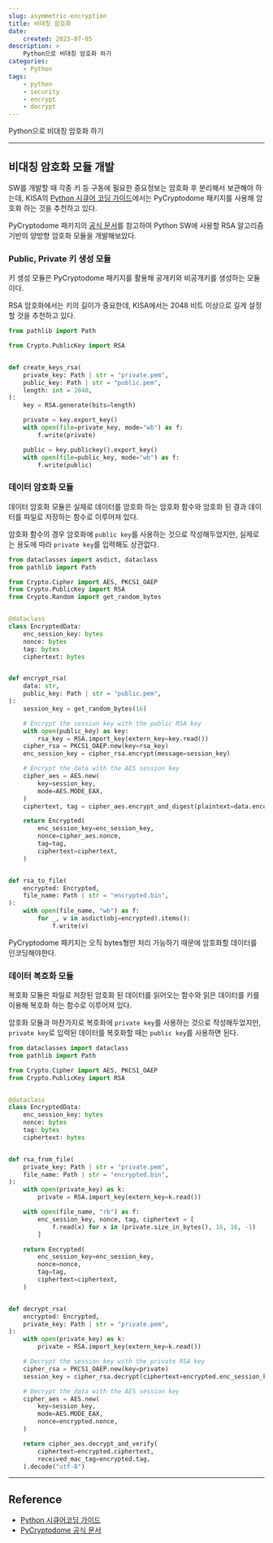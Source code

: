 ```yaml
---
slug: asymmetric-encryption
title: 비대칭 암호화
date:
    created: 2023-07-05
description: >
    Python으로 비대칭 암호화 하기
categories:
    - Python
tags:
    - python
    - security
    - encrypt
    - decrypt
---
```


Python으로 비대칭 암호화 하기  

<!-- more -->

---

## 비대칭 암호화 모듈 개발

SW를 개발할 때 각종 키 등 구동에 필요한 중요정보는 암호화 후 분리해서 보관해야 하는데, KISA의 [Python 시큐어 코딩 가이드](https://www.kisa.or.kr/2060204/form?postSeq=13&lang_type=KO)에서는 PyCryptodome 패키지를 사용해 암호화 하는 것을 추천하고 있다.  

PyCryptodome 패키지의 [공식 문서](https://www.pycryptodome.org/src/examples)를 참고하여 Python SW에 사용할 RSA 알고리즘 기반의 양방향 암호화 모듈을 개발해보았다.  

### Public, Private 키 생성 모듈

키 생성 모듈은 PyCryptodome 패키지를 활용해 공개키와 비공개키를 생성하는 모듈이다.  

RSA 암호화에서는 키의 길이가 중요한데, KISA에서는 2048 비트 이상으로 길게 설정할 것을 추천하고 있다.  

```python
from pathlib import Path

from Crypto.PublicKey import RSA


def create_keys_rsa(
    private_key: Path | str = "private.pem",
    public_key: Path | str = "public.pem",
    length: int = 2048,
):
    key = RSA.generate(bits=length)

    private = key.export_key()
    with open(file=private_key, mode="wb") as f:
        f.write(private)

    public = key.publickey().export_key()
    with open(file=public_key, mode="wb") as f:
        f.write(public)
```

### 데이터 암호화 모듈

데이터 암호화 모듈은 실제로 데이터를 암호화 하는 암호화 함수와 암호화 된 결과 데이터를 파일로 저장하는 함수로 이루어져 있다.  

암호화 함수의 경우 암호화에 `public key`를 사용하는 것으로 작성해두었지만, 실제로는 용도에 따라 `private key`를 입력해도 상관없다.  

```python
from dataclasses import asdict, dataclass
from pathlib import Path

from Crypto.Cipher import AES, PKCS1_OAEP
from Crypto.PublicKey import RSA
from Crypto.Random import get_random_bytes


@dataclass
class EncryptedData:
    enc_session_key: bytes
    nonce: bytes
    tag: bytes
    ciphertext: bytes


def encrypt_rsa(
    data: str,
    public_key: Path | str = "public.pem",
):
    session_key = get_random_bytes(16)

    # Encrypt the session key with the public RSA key
    with open(public_key) as key:
        rsa_key = RSA.import_key(extern_key=key.read())
    cipher_rsa = PKCS1_OAEP.new(key=rsa_key)
    enc_session_key = cipher_rsa.encrypt(message=session_key)

    # Encrypt the data with the AES session key
    cipher_aes = AES.new(
        key=session_key,
        mode=AES.MODE_EAX,
    )
    ciphertext, tag = cipher_aes.encrypt_and_digest(plaintext=data.encode("utf-8"))

    return Encrypted(
        enc_session_key=enc_session_key,
        nonce=cipher_aes.nonce,
        tag=tag,
        ciphertext=ciphertext,
    )


def rsa_to_file(
    encrypted: Encrypted,
    file_name: Path | str = "encrypted.bin",
):
    with open(file_name, "wb") as f:
        for _, v in asdict(obj=encrypted).items():
            f.write(v)
```

PyCryptodome 패키지는 오직 bytes형만 처리 가능하기 때문에 암호화할 데이터를 인코딩해야한다.  

### 데이터 복호화 모듈

복호화 모듈은 파일로 저장된 암호화 된 데이터를 읽어오는 함수와 읽은 데이터를 키를 이용해 복호화 하는 함수로 이루어져 있다.  

암호화 모듈과 마찬가지로 복호화에 `private key`를 사용하는 것으로 작성해두었지만, `private key`로 입력된 데이터를 복호화할 때는 `public key`를 사용하면 된다.  

```python
from dataclasses import dataclass
from pathlib import Path

from Crypto.Cipher import AES, PKCS1_OAEP
from Crypto.PublicKey import RSA


@dataclass
class EncryptedData:
    enc_session_key: bytes
    nonce: bytes
    tag: bytes
    ciphertext: bytes


def rsa_from_file(
    private_key: Path | str = "private.pem",
    file_name: Path | str = "encrypted.bin",
):
    with open(private_key) as k:
        private = RSA.import_key(extern_key=k.read())

    with open(file_name, "rb") as f:
        enc_session_key, nonce, tag, ciphertext = [
            f.read(x) for x in (private.size_in_bytes(), 16, 16, -1)
        ]

    return Encrypted(
        enc_session_key=enc_session_key,
        nonce=nonce,
        tag=tag,
        ciphertext=ciphertext,
    )


def decrypt_rsa(
    encrypted: Encrypted,
    private_key: Path | str = "private.pem",
):
    with open(private_key) as k:
        private = RSA.import_key(extern_key=k.read())

    # Decrypt the session key with the private RSA key
    cipher_rsa = PKCS1_OAEP.new(key=private)
    session_key = cipher_rsa.decrypt(ciphertext=encrypted.enc_session_key)

    # Decrypt the data with the AES session key
    cipher_aes = AES.new(
        key=session_key,
        mode=AES.MODE_EAX,
        nonce=encrypted.nonce,
    )

    return cipher_aes.decrypt_and_verify(
        ciphertext=encrypted.ciphertext,
        received_mac_tag=encrypted.tag,
    ).decode("utf-8")
```

---
## Reference
- [Python 시큐어코딩 가이드](https://www.kisa.or.kr/2060204/form?postSeq=13&lang_type=KO)
- [PyCryptodome 공식 문서](https://www.pycryptodome.org/src/examples#generate-public-key-and-private-key)